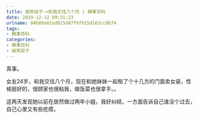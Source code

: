 ```yaml
---
title: 搞笑段子->和我交往八个月 | 糗事百科
date: 2019-12-12 09:31:23
urlname: 04b89a01ed015d87f6f015d163cc8b74
tags: 
- 糗事百科
categories:
- 糗事百科
- 搞笑段子
---
```

真事。

女友24岁，和我交往八个月，现在和她妹妹一起租了个十几方的门面卖女装，性格挺好的，很顾家也很粘我，做饭菜也很拿手。。

这两天发现她以前在居然做过两年小姐，我好纠结，一方面告诉自己谁没个过去，自己心里又有些疙瘩。


